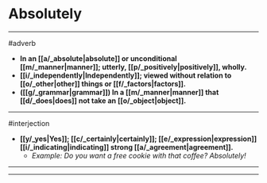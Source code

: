 # Absolutely
---
#adverb
- **In an [[a/_absolute|absolute]] or unconditional [[m/_manner|manner]]; utterly, [[p/_positively|positively]], wholly.**
- **[[i/_independently|Independently]]; viewed without relation to [[o/_other|other]] things or [[f/_factors|factors]].**
- **([[g/_grammar|grammar]]) In a [[m/_manner|manner]] that [[d/_does|does]] not take an [[o/_object|object]].**
---
#interjection
- **[[y/_yes|Yes]]; [[c/_certainly|certainly]]; [[e/_expression|expression]] [[i/_indicating|indicating]] strong [[a/_agreement|agreement]].**
	- _Example: Do you want a free cookie with that coffee?
Absolutely!_
---
---
